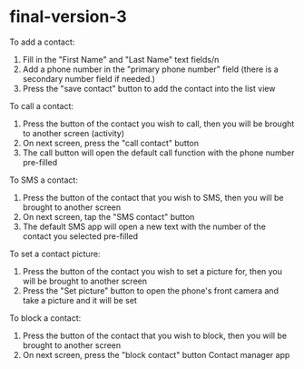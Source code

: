 final-version-3
===============

To add a contact: 
1. Fill in the "First Name" and "Last Name" text fields/n
2. Add a phone number in the  "primary phone number" field (there is a secondary number field if needed.)
3. Press the  "save contact" button to add the contact into the list view

To call a contact:
1. Press the button of the contact you wish to call, then you will be brought to another screen (activity)
2. On next screen, press the "call contact" button
3. The call button will open the default call function with the phone number pre-filled

To SMS a contact:
1. Press the button of the contact that you wish to SMS, then you will be brought to another screen
2. On next screen, tap the "SMS contact" button
3. The default SMS app will open a new text with the number of the contact you selected pre-filled

To set a contact picture:
1. Press the button of the contact you wish to set a picture for, then you will be brought to another screen
2. Press the "Set picture" button to open the phone's front camera and take a picture and it will be set

To block a contact:
1. Press the button of the contact that you wish to block, then you will be brought to another screen
2. On next screen, press the "block contact" button
Contact manager app
